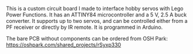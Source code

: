 This is a custom circuit board I made to interface hobby servos with Lego Power Functions. It has an ATTINY84 microcontroller and a 5 V, 2.5 A buck converter. It supports up to two servos, and can be controlled either from a PF receiver or directly by IR remote. It is programmed in Arduino.

The bare PCB without components can be ordered from OSH Park: https://oshpark.com/shared_projects/rSyxp330
